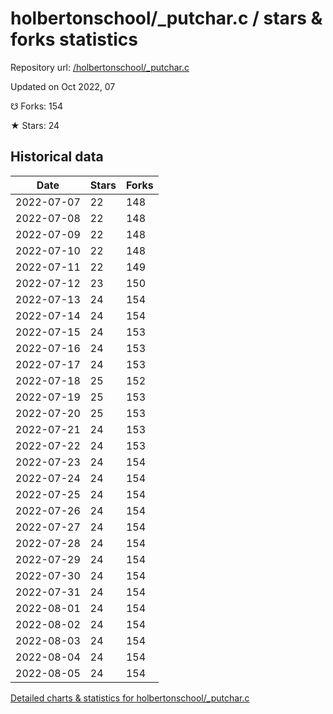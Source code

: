 # holbertonschool/_putchar.c / stars & forks statistics

Repository url: [/holbertonschool/_putchar.c](https://github.com/holbertonschool/_putchar.c)

Updated on Oct 2022, 07

☋ Forks: 154

★ Stars: 24

## Historical data
| Date | Stars | Forks |
|------|-------|-------|
| 2022-07-07 | 22 | 148 | 
| 2022-07-08 | 22 | 148 | 
| 2022-07-09 | 22 | 148 | 
| 2022-07-10 | 22 | 148 | 
| 2022-07-11 | 22 | 149 | 
| 2022-07-12 | 23 | 150 | 
| 2022-07-13 | 24 | 154 | 
| 2022-07-14 | 24 | 154 | 
| 2022-07-15 | 24 | 153 | 
| 2022-07-16 | 24 | 153 | 
| 2022-07-17 | 24 | 153 | 
| 2022-07-18 | 25 | 152 | 
| 2022-07-19 | 25 | 153 | 
| 2022-07-20 | 25 | 153 | 
| 2022-07-21 | 24 | 153 | 
| 2022-07-22 | 24 | 153 | 
| 2022-07-23 | 24 | 154 | 
| 2022-07-24 | 24 | 154 | 
| 2022-07-25 | 24 | 154 | 
| 2022-07-26 | 24 | 154 | 
| 2022-07-27 | 24 | 154 | 
| 2022-07-28 | 24 | 154 | 
| 2022-07-29 | 24 | 154 | 
| 2022-07-30 | 24 | 154 | 
| 2022-07-31 | 24 | 154 | 
| 2022-08-01 | 24 | 154 | 
| 2022-08-02 | 24 | 154 | 
| 2022-08-03 | 24 | 154 | 
| 2022-08-04 | 24 | 154 | 
| 2022-08-05 | 24 | 154 | 


[Detailed charts & statistics for holbertonschool/_putchar.c](https://reviewgithub.com/rep/holbertonschool/_putchar.c)
